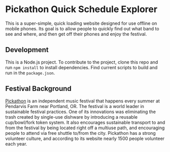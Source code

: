 # Pickathon Quick Schedule Explorer

This is a super-simple, quick loading website designed for use offline on mobile phones. Its goal is to allow people to quickly find out what band to see and where, and then get off their phones and enjoy the festival.

## Development

This is a Node.js project. To contribute to the project, clone this repo and run `npm install` to install dependencies. Find current scripts to build and run in the `package.json`.

## Festival Background

[Pickathon](https://pickathon.com/info/) is an independent music festival that happens every summer at Pendarvis Farm near Portland, OR. The festival is a world leader in sustainable festival practices. One of its innovations was eliminating the trash created by single-use dishware by introducing a reusable cup/bowl/fork token system. It also encourages sustainable transport to and from the festival by being located right off a multiuse path, and encouraging people to attend via free shuttle to/from the city. Pickathon has a strong volunteer culture, and according to its website nearly 1500 people volunteer each year.

